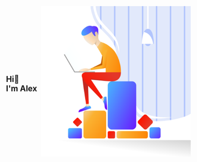 <div style="display:flex; justify-content:space-between; align-items:center;">
    <div style="display:flex; justify-content:center; width:100%">
        <h2>Hi👋 <br> I'm Alex</h2>
    </div>
    <img src="img/hero.svg" width="400">
</div>
<!--
**AlexandruNst/AlexandruNst** is a ✨ _special_ ✨ repository because its `README.md` (this file) appears on your GitHub profile.

Here are some ideas to get you started:

- 🔭 I’m currently working on ...
- 🌱 I’m currently learning ...
- 👯 I’m looking to collaborate on ...
- 🤔 I’m looking for help with ...
- 💬 Ask me about ...
- 📫 How to reach me: ...
- 😄 Pronouns: ...
- ⚡ Fun fact: ...
  -->

